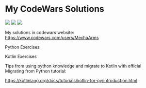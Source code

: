 # My CodeWars Solutions
![](https://www.codewars.com/users/MechaArms/badges/micro)
![](https://img.shields.io/badge/-Python-blue)
![](https://img.shields.io/badge/-Kotlin-blueviolet)

My solutions in codewars website: https://www.codewars.com/users/MechaArms
<p>Python Exercises</p>
<p>Kotlin Exercises</p>


Tips from using python knowledge and migrate to Kotlin with official Migrating from Python tutorial:

https://kotlinlang.org/docs/tutorials/kotlin-for-py/introduction.html
